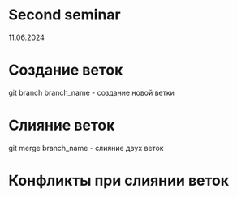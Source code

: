 # Second seminar
11.06.2024
# Создание веток
git branch branch_name - создание новой ветки
# Слияние веток
git merge branch_name - слияние двух веток
# Конфликты при слиянии веток
